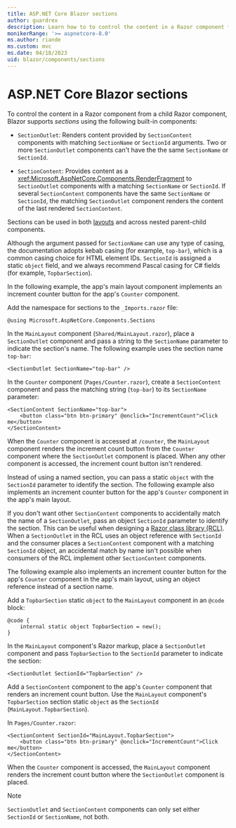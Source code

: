 ```yaml
---
title: ASP.NET Core Blazor sections
author: guardrex
description: Learn how to to control the content in a Razor component from a child Razor component.
monikerRange: '>= aspnetcore-8.0'
ms.author: riande
ms.custom: mvc
ms.date: 04/18/2023
uid: blazor/components/sections
---
```

# ASP.NET Core Blazor sections

To control the content in a Razor component from a child Razor component, Blazor supports *sections* using the following built-in components:

* `SectionOutlet`: Renders content provided by `SectionContent` components with matching `SectionName` or `SectionId` arguments. Two or more `SectionOutlet` components can't have the the same `SectionName` or `SectionId`.

* `SectionContent`: Provides content as a <xref:Microsoft.AspNetCore.Components.RenderFragment> to `SectionOutlet` components with a matching `SectionName` or `SectionId`. If several `SectionContent` components have the same `SectionName` or `SectionId`, the matching `SectionOutlet` component renders the content of the last rendered `SectionContent`.

Sections can be used in both [layouts](xref:blazor/components/layouts) and across nested parent-child components.

Although the argument passed for `SectionName` can use any type of casing, the documentation adopts kebab casing (for example, `top-bar`), which is a common casing choice for HTML element IDs. `SectionId` is assigned a static `object` field, and we always recommend Pascal casing for C# fields (for example, `TopbarSection`).

In the following example, the app's main layout component implements an increment counter button for the app's `Counter` component.

Add the namespace for sections to the `_Imports.razor` file:

```razor
@using Microsoft.AspNetCore.Components.Sections
```

In the `MainLayout` component (`Shared/MainLayout.razor`), place a `SectionOutlet` component and pass a string to the `SectionName` parameter to indicate the section's name. The following example uses the section name `top-bar`:

```razor
<SectionOutlet SectionName="top-bar" />
```

In the `Counter` component (`Pages/Counter.razor`), create a `SectionContent` component and pass the matching string (`top-bar`) to its `SectionName` parameter:

```razor
<SectionContent SectionName="top-bar">
    <button class="btn btn-primary" @onclick="IncrementCount">Click me</button>
</SectionContent>
```

When the `Counter` component is accessed at `/counter`, the `MainLayout` component renders the increment count button from the `Counter` component where the `SectionOutlet` component is placed. When any other component is accessed, the increment count button isn't rendered.

Instead of using a named section, you can pass a static `object` with the `SectionId` parameter to identify the section. The following example also implements an increment counter button for the app's `Counter` component in the app's main layout.

If you don't want other `SectionContent` components to accidentally match the name of a `SectionOutlet`, pass an object `SectionId` parameter to identify the section. This can be useful when designing a [Razor class library (RCL)](xref:blazor/components/class-libraries). When a `SectionOutlet` in the RCL uses an object reference with `SectionId` and the consumer places a `SectionContent` component with a matching `SectionId` object, an accidental match by name isn't possible when consumers of the RCL implement other `SectionContent` components.

The following example also implements an increment counter button for the app's `Counter` component in the app's main layout, using an object reference instead of a section name.

Add a `TopbarSection` static `object` to the `MainLayout` component in an `@code` block:

```razor
@code {
    internal static object TopbarSection = new();
}
```

In the `MainLayout` component's Razor markup, place a `SectionOutlet` component and pass `TopbarSection` to the `SectionId` parameter to indicate the section:

```razor
<SectionOutlet SectionId="TopbarSection" />
```

Add a `SectionContent` component to the app's `Counter` component that renders an increment count button. Use the `MainLayout` component's `TopbarSection` section static `object` as the `SectionId` (`MainLayout.TopbarSection`).

In `Pages/Counter.razor`:

```razor
<SectionContent SectionId="MainLayout.TopbarSection">
    <button class="btn btn-primary" @onclick="IncrementCount">Click me</button>
</SectionContent>
```

When the `Counter` component is accessed, the `MainLayout` component renders the increment count button where the `SectionOutlet` component is placed.

> [!NOTE]
> `SectionOutlet` and `SectionContent` components can only set either `SectionId` or `SectionName`, not both.
